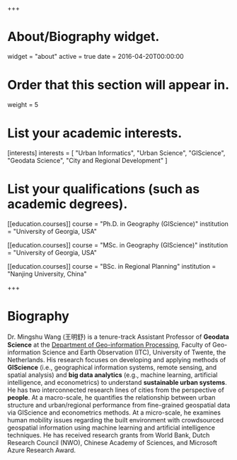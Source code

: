 +++
# About/Biography widget.
widget = "about"
active = true
date = 2016-04-20T00:00:00

# Order that this section will appear in.
weight = 5

# List your academic interests.
[interests]
  interests = [
    "Urban Informatics",
    "Urban Science",
    "GIScience",
    "Geodata Science",
    "City and Regional Development"
  ]

# List your qualifications (such as academic degrees).
[[education.courses]]
  course = "Ph.D. in Geography (GIScience)"
  institution = "University of Georgia, USA"


[[education.courses]]
  course = "MSc. in Geography (GIScience)"
  institution = "University of Georgia, USA"


[[education.courses]]
  course = "BSc. in Regional Planning"
  institution = "Nanjing University, China"

 
+++

# Biography

Dr. Mingshu Wang (王明舒) is a tenure-track Assistant Professor of **Geodata Science** at the [Department of Geo-information Processing](https://www.itc.nl/about-itc/organization/scientific-departments/geo-information-processing/), Faculty of Geo-information Science and Earth Observation (ITC), University of Twente, the Netherlands. His research focuses on developing and applying methods of **GIScience** (i.e., geographical information systems, remote sensing, and spatial analysis) and **big data analytics** (e.g., machine learning, artificial intelligence, and econometrics) to understand **sustainable urban systems**. He has two interconnected research lines of cities from the perspective of **people**. At a macro-scale, he quantifies the relationship between urban structure and urban/regional performance from fine-grained geospatial data via GIScience and econometrics methods. At a micro-scale, he examines human mobility issues regarding the built environment with crowdsourced geospatial information using machine learning and artificial intelligence techniques. He has received research grants from World Bank, Dutch Research Council (NWO), Chinese Academy of Sciences, and Microsoft Azure Research Award.